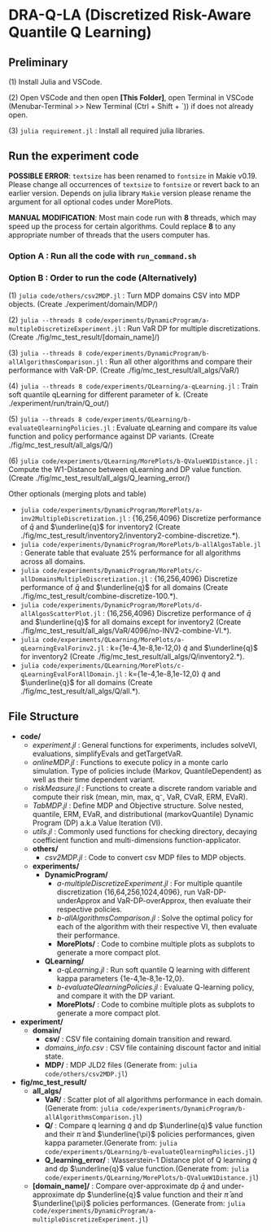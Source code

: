 # DRA-Q-LA (Discretized Risk-Aware Quantile Q Learning) 

## Preliminary

(1) Install Julia and VSCode.

(2) Open VSCode and then open **[This Folder]**, open Terminal in VSCode (Menubar-Terminal >> New Terminal (Ctrl + Shift + `)) if does not already open.

(3) ```julia requirement.jl``` :  Install all required julia libraries.


## Run the experiment code

**POSSIBLE ERROR**: `textsize` has been renamed to `fontsize` in Makie v0.19. Please change all occurrences of `textsize` to `fontsize` or revert back to an earlier version. Depends on julia library `Makie` version please rename the argument for all optional codes under MorePlots.

**MANUAL MODIFICATION**: Most main code run with **8** threads, which may speed up the process for certain algorithms. Could replace **8** to any appropriate number of threads that the users computer has.

### Option A : Run all the code with ```run_command.sh``` 

### Option B : Order to run the code (Alternatively)
(1) ```julia code/others/csv2MDP.jl``` : Turn MDP domains CSV into MDP objects. (Create ./experiment/domain/MDP/)

(2) ```julia --threads 8 code/experiments/DynamicProgram/a-multipleDiscretizeExperiment.jl``` :
Run VaR DP for multiple discretizations. (Create ./fig/mc_test_result/[domain_name]/)

(3) ```julia --threads 8 code/experiments/DynamicProgram/b-allAlgorithmsComparison.jl``` :
Run all other algorithms and compare their performance with VaR-DP. (Create ./fig/mc_test_result/all_algs/VaR/)

(4) ```julia --threads 8 code/experiments/QLearning/a-qLearning.jl``` :
Train soft quantile qLearning for different parameter of k. (Create ./experiment/run/train/Q_out/)

(5) ```julia --threads 8 code/experiments/QLearning/b-evaluateQlearningPolicies.jl``` :
Evaluate qLearning and compare its value function and policy performance against DP variants. (Create ./fig/mc_test_result/all_algs/Q/)

(6) ```julia code/experiments/QLearning/MorePlots/b-QValueW1Distance.jl``` :
Compute the W1-Distance between qLearning and DP value function. (Create ./fig/mc_test_result/all_algs/Q_learning_error/)

Other optionals (merging plots and table)
- ```julia code/experiments/DynamicProgram/MorePlots/a-inv2MultipleDiscretization.jl``` : {16,256,4096} Discretize performance of $\bar{q}$ and $\underline{q}$ for inventory2 (Create ./fig/mc_test_result/inventory2/inventory2-combine-discretize.*).
- ```julia code/experiments/DynamicProgram/MorePlots/b-allAlgosTable.jl``` : Generate table that evaluate 25% performance for all algorithms across all domains.
- ```julia code/experiments/DynamicProgram/MorePlots/c-allDomainsMultipleDiscretization.jl``` : {16,256,4096} Discretize performance of $\bar{q}$ and $\underline{q}$ for all domains (Create ./fig/mc_test_result/combine-discretize-100.*).
- ```julia code/experiments/DynamicProgram/MorePlots/d-allAlgosScatterPlot.jl``` : {16,256,4096} Discretize performance of $\bar{q}$ and $\underline{q}$ for all domains except for inventory2 (Create ./fig/mc_test_result/all_algs/VaR/4096/no-INV2-combine-VI.*).
- ```julia code/experiments/QLearning/MorePlots/a-qLearningEvalForinv2.jl``` : k={1e-4,1e-8,1e-12,0} $\tilde{q}$ and $\underline{q}$ for inventory2 (Create ./fig/mc_test_result/all_algs/Q/inventory2.*).
- ```julia code/experiments/QLearning/MorePlots/c-qLearningEvalForAllDomain.jl``` : k={1e-4,1e-8,1e-12,0} $\tilde{q}$ and $\underline{q}$ for all domains (Create ./fig/mc_test_result/all_algs/Q/all.*).


## File Structure

- **code/**
    - *experiment.jl* : General functions for experiments, includes solveVI, evaluations, simplifyEvals and getTargetVaR.
    - *onlineMDP.jl* : Functions to execute policy in a monte carlo simulation. Type of policies include (Markov, QuantileDependent) as well as their time dependent variant.
    - *riskMeasure.jl* : Functions to create a discrete random variable and compute their risk (mean, min, max, q⁻, VaR, CVaR, ERM, EVaR).
    - *TabMDP.jl* : Define MDP and Objective structure. Solve nested, quantile, ERM, EVaR, and distributional (markovQuantile) Dynamic Program (DP) a.k.a Value Iteration (VI).
    - *utils.jl* : Commonly used functions for checking directory, decaying coefficient function and multi-dimensions function-applicator.
    - **others/**
        - *csv2MDP.jl* : Code to convert csv MDP files to MDP objects.
    - **experiments/**
        - **DynamicProgram/**
            - *a-multipleDiscretizeExperiment.jl* : For multiple quantile discretization {16,64,256,1024,4096}, run VaR-DP-underApprox and VaR-DP-overApprox, then evaluate their respective policies.
            - *b-allAlgorithmsComparison.jl* : Solve the optimal policy for each of the algorithm with their respective VI, then evaluate their performance.
            - **MorePlots/** : Code to combine multiple plots as subplots to generate a more compact plot.
        - **QLearning/**
            - *a-qLearning.jl* : Run soft quantile Q learning with different kappa parameters {1e-4,1e-8,1e-12,0}.
            - *b-evaluateQlearningPolicies.jl* : Evaluate Q-learning policy, and compare it with the DP variant.
            - **MorePlots/** : Code to combine multiple plots as subplots to generate a more compact plot.
- **experiment/**
    - **domain/**
        - **csv/** : CSV file containing domain transition and reward.
        - *domains_info.csv* : CSV file containing discount factor and initial state.
        - **MDP/** : MDP JLD2 files (Generate from: ```julia code/others/csv2MDP.jl```)
- **fig/mc_test_result/**  
    - **all_algs/**
        - **VaR/** : Scatter plot of all algorithms performance in each domain. (Generate from: ```julia code/experiments/DynamicProgram/b-allAlgorithmsComparison.jl```)
        - **Q/** : Compare q learning $\tilde{q}$ and dp $\underline{q}$ value function and their $\tilde{\pi}$ and $\underline{\pi}$ policies performances, given kappa parameter.(Generate from: ```julia code/experiments/QLearning/b-evaluateQlearningPolicies.jl```)
        - **Q_learning_error/** : Wasserstein-1 Distance plot of Q learning $\tilde{q}$ and dp $\underline{q}$ value function.(Generate from: ```julia code/experiments/QLearning/MorePlots/b-QValueW1Distance.jl```)
    - **[domain_name]/** : Compare over-approximate dp $\bar{q}$ and under-approximate dp $\underline{q}$ value function and their $\bar{\pi}$ and $\underline{\pi}$ policies performances. (Generate from: ```julia code/experiments/DynamicProgram/a-multipleDiscretizeExperiment.jl```)
